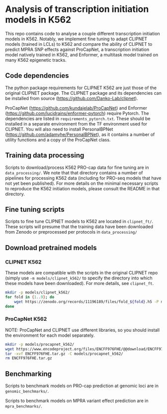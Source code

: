 # Analysis of transcription initiation models in K562

This repo contains code to analyse a couple different transcription initiation models in K562. Notably, we implement fine tuning to adapt CLIPNET models (trained in LCLs) to K562 and compare the ability of CLIPNET to predict MPRA SNP effects against ProCapNet, a transcription initiation model natively trained in K562, and Enformer, a multitask model trained on many K562 epigenetic tracks.

## Code dependencies

The python package requirements for CLIPNET K562 are just those of the original CLIPNET package. The CLIPNET package and its dependencies can be installed from source (https://github.com/Danko-Lab/clipnet).

ProCapNet (https://github.com/kundajelab/ProCapNet) and Enformer (https://github.com/lucidrains/enformer-pytorch) require Pytorch. The dependencies are listed in `requirements_pytorch.txt`. These should be installed in a separate environment from the TF environment used for CLIPNET. You will also need to install PersonalBPNet (https://github.com/adamyhe/PersonalBPNet), as it contains a number of utility functions and a copy of the ProCapNet class.

## Training data processing

Scripts to download/process K562 PRO-cap data for fine tuning are in `data_processing/`. We note that that directory contains a number of pipelines for processing K562 data (including for PRO-seq models that have not yet been published). For more details on the minimal necessary scripts to reproduce the K562 initiation models, please consult the README in that directory.

## Fine tuning scripts

Scripts to fine tune CLIPNET models to K562 are located in `clipnet_ft/`. These scripts will presume that the training data have been downloaded from Zenodo or preprocessed per protocols in `data_processing/`

## Download pretrained models

### CLIPNET K562

These models are compatible with the scripts in the original CLIPNET repo (simply use `-m models/clipnet_k562/` to specify the directory into which these models have been downloaded). For more details, see `clipnet_ft`.

```bash
mkdir -p models/clipnet_k562/
for fold in {1..9}; do
    wget https://zenodo.org/records/11196189/files/fold_${fold}.h5 -P models/clipnet_k562/;
done
```

### ProCapNet K562

NOTE: ProCapNet and CLIPNET use different libraries, so you should install the environment for each model separately.

```bash
mkdir -p models/procapnet_k562/
wget https://www.encodeproject.org/files/ENCFF976FHE/@@download/ENCFF976FHE.tar.gz
tar -xvf ENCFF976FHE.tar.gz -C models/procapnet_k562/
rm ENCFF976FHE.tar.gz
```

## Benchmarking

Scripts to benchmark models on PRO-cap prediction at genomic loci are in `genomic_benchmarks/`.

Scripts to benchmark models on MPRA variant effect prediction are in `mpra_benchmarks/`.
